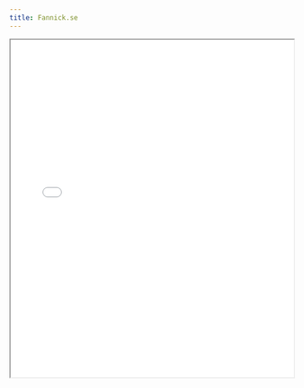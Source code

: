 ```yaml
---
title: Fannick.se
---
```

<iframe src="/ChineseGuy.pdf" width="100%" height="600px">
    This browser does not support PDFs. Please download the PDF to view it: 
    <a href="/ChineseGuy.pdf">Download PDF</a>.
</iframe>
